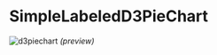 # SimpleLabeledD3PieChart

![d3piechart](https://user-images.githubusercontent.com/10386036/77810596-caccac00-705a-11ea-8eb7-6861f5e6665c.png)
<em> (preview) </em>
